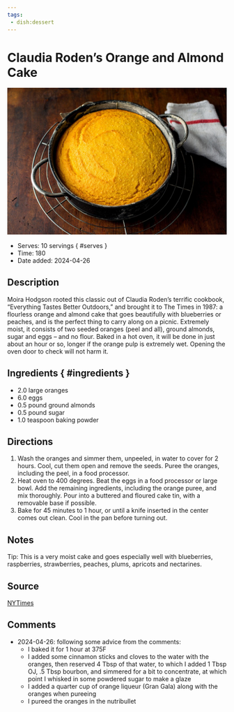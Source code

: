 ```yaml
---
tags:
 - dish:dessert
---
```


# Claudia Roden’s Orange and Almond Cake

![Recipe picture](../images/claudia_rodens_orange-0.jpg)

- Serves: 10 servings
{ #serves }
- Time: 180
- Date added: 2024-04-26

## Description

Moira Hodgson rooted this classic out of Claudia Roden’s terrific cookbook, “Everything Tastes Better Outdoors,” and brought it to The Times in 1987: a flourless orange and almond cake that goes beautifully with blueberries or peaches, and is the perfect thing to carry along on a picnic. Extremely moist, it consists of two seeded oranges (peel and all), ground almonds, sugar and eggs – and no flour. Baked in a hot oven, it will be done in just about an hour or so, longer if the orange pulp is extremely wet. Opening the oven door to check will not harm it.

## Ingredients { #ingredients }

- 2.0 large oranges 
- 6.0 eggs 
- 0.5 pound ground almonds 
- 0.5 pound sugar 
- 1.0 teaspoon baking powder 

## Directions

1. Wash the oranges and simmer them, unpeeled, in water to cover for 2 hours. Cool, cut them open and remove the seeds. Puree the oranges, including the peel, in a food processor.
2. Heat oven to 400 degrees. Beat the eggs in a food processor or large bowl. Add the remaining ingredients, including the orange puree, and mix thoroughly. Pour into a buttered and floured cake tin, with a removable base if possible.
3. Bake for 45 minutes to 1 hour, or until a knife inserted in the center comes out clean. Cool in the pan before turning out.

## Notes

Tip: This is a very moist cake and goes especially well with blueberries, raspberries, strawberries, peaches, plums, apricots and nectarines.

## Source

[NYTimes](https://cooking.nytimes.com/recipes/3251-claudia-rodens-orange-and-almond-cake)

## Comments

- 2024-04-26: following some advice from the comments:
  - I baked it for 1 hour at 375F
  - I added some cinnamon sticks and cloves to the water with the oranges, then reserved 4 Tbsp of that water, to which I added 1 Tbsp OJ, .5 Tbsp bourbon, and simmered for a bit to concentrate, at which point I whisked in some powdered sugar to make a glaze
  - I added a quarter cup of orange liqueur (Gran Gala) along with the oranges when pureeing
  - I pureed the oranges in the nutribullet
